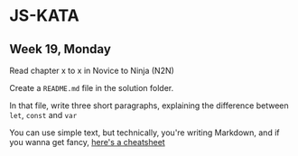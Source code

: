 # JS-KATA
## Week 19, Monday

Read chapter x to x in Novice to Ninja (N2N)

Create a `README.md` file in the solution folder.

In that file, write three short paragraphs, explaining the difference between `let`, `const` and `var`

You can use simple text, but technically, you're writing Markdown, and if you wanna get fancy, [here's a cheatsheet](https://github.com/adam-p/markdown-here/wiki/Markdown-Cheatsheet)